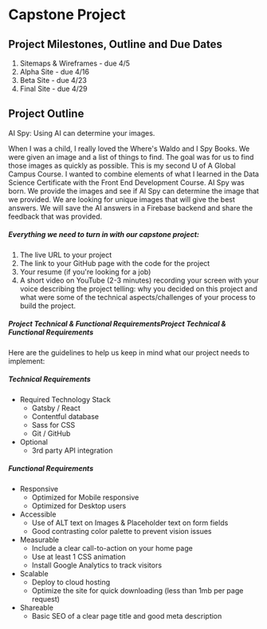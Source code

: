 # Capstone Project

## Project Milestones, Outline and Due Dates
1. Sitemaps & Wireframes - due 4/5
1. Alpha Site - due 4/16
1. Beta Site - due 4/23
1. Final Site - due 4/29

##  Project Outline
AI Spy: Using AI can determine your images.

When I was a child, I really loved the Where's Waldo and I Spy Books. We were given an image and a list of things to find. The goal was for us to find those images as quickly as possible. This is my second U of A Global Campus Course. I wanted to combine elements of what I learned in the Data Science Certificate with the Front End Development Course. AI Spy was born. We provide the images and see if AI Spy can determine the image that we provided. We are looking for unique images that will give the best answers. We will save the AI answers in a Firebase backend and share the feedback that was provided. 

##### Everything we need to turn in with our capstone project:

1. The live URL to your project
1. The link to your GitHub page with the code for the project
1. Your resume (if you're looking for a job)
1. A short video on YouTube (2-3 minutes) recording your screen with your voice describing the project telling: why you decided on this project and what were some of the technical aspects/challenges of your process to build the project.

##### Project Technical & Functional RequirementsProject Technical & Functional Requirements
Here are the guidelines to help us keep in mind what our project needs to implement:

##### Technical Requirements
 
* Required Technology Stack
  * Gatsby / React
  * Contentful database
  * Sass for CSS
  * Git / GitHub
* Optional
  * 3rd party API integration
 
##### Functional Requirements
 
* Responsive
  * Optimized for Mobile responsive
  * Optimized for Desktop users
* Accessible
  * Use of ALT text on Images & Placeholder text on form fields
  * Good contrasting color palette to prevent vision issues
* Measurable
  * Include a clear call-to-action on your home page
  * Use at least 1 CSS animation
  * Install Google Analytics to track visitors
* Scalable
  * Deploy to cloud hosting
  * Optimize the site for quick downloading (less than 1mb per page request)
* Shareable
   * Basic SEO of a clear page title and good meta description
 
